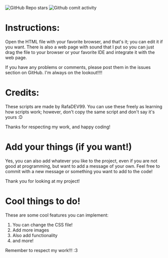 ![GitHub Repo stars](https://img.shields.io/github/stars/RafaDEV99/Pagina-web-simple)
![Github comit activity](https://img.shields.io/github/commit-activity/m/RafaDEV99/Pagina-web-simple)

# Instructions:
Open the HTML file with your favorite browser, and that's it; you can edit it if you want. There is also a web page with sound that I put so you can just drag the file to your
browser or your favorite IDE and integrate it with the web page.

If you have any problems or comments, please post them in the issues section on GitHub. I'm always on the lookout!!!!

# Credits:
These scripts are made by RafaDEV99. You can use these freely as learning how scripts work; however, don't copy the same script and don't say it's yours :D

Thanks for respecting my work, and happy coding!

# Add your things (if you want!)
Yes, you can also add whatever you like to the project, even if you are not good at programming, but want to add a message of your own. Feel free to commit with a new message or something you want to add to the code!

Thank you for looking at my project!

# Cool things to do!
These are some cool features you can implement:
1. You can change the CSS file!
2. Add more images
3. Also add functionality
4. and more!

Remember to respect my work!!! :3
